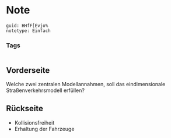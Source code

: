 # Note
```
guid: HHfF[Evjo%
notetype: Einfach
```

### Tags
```
```

## Vorderseite
Welche zwei zentralen Modellannahmen, soll das eindimensionale Straßenverkehrsmodell erfüllen?

## Rückseite
<ul>
  <li>Kollisionsfreiheit
  <li>Erhaltung der Fahrzeuge
</ul>
